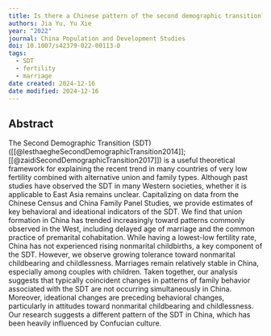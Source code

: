 ```yaml
---
title: Is there a Chinese pattern of the second demographic transition?
authors: Jia Yu, Yu Xie
year: "2022"
journal: China Population and Development Studies
doi: 10.1007/s42379-022-00113-0
tags:
  - SDT
  - fertility
  - marriage
date created: 2024-12-16
date modified: 2024-12-16
---
```


## Abstract

The Second Demographic Transition (SDT) ([[@lesthaegheSecondDemographicTransition2014]]; [[@zaidiSecondDemographicTransition2017]]) is a useful theoretical framework for explaining the recent trend in many countries of very low fertility combined with alternative union and family types. Although past studies have observed the SDT in many Western societies, whether it is applicable to East Asia remains unclear. Capitalizing on data from the Chinese Census and China Family Panel Studies, we provide estimates of key behavioral and ideational indicators of the SDT. We find that union formation in China has trended increasingly toward patterns commonly observed in the West, including delayed age of marriage and the common practice of premarital cohabitation. While having a lowest-low fertility rate, China has not experienced rising nonmarital childbirths, a key component of the SDT. However, we observe growing tolerance toward nonmarital childbearing and childlessness. Marriages remain relatively stable in China, especially among couples with children. Taken together, our analysis suggests that typically coincident changes in patterns of family behavior associated with the SDT are not occurring simultaneously in China. Moreover, ideational changes are preceding behavioral changes, particularly in attitudes toward nonmarital childbearing and childlessness. Our research suggests a different pattern of the SDT in China, which has been heavily influenced by Confucian culture.
